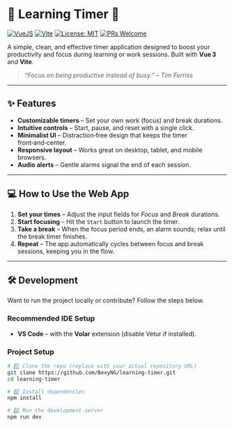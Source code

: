# 🚀 Learning Timer 🚀

[![VueJS](https://img.shields.io/badge/Vue.js-3-42b883.svg)](https://vuejs.org/)
[![Vite](https://img.shields.io/badge/Vite-5-646cff.svg)](https://vitejs.dev/)
[![License: MIT](https://img.shields.io/badge/License-MIT-yellow.svg)](https://opensource.org/licenses/MIT)
[![PRs Welcome](https://img.shields.io/badge/PRs-welcome-brightgreen.svg)](CONTRIBUTING.md)

A simple, clean, and effective timer application designed to boost your productivity and focus during learning or work sessions. Built with **Vue 3** and **Vite**.

> *“Focus on being productive instead of busy.” – Tim Ferriss*

---

## ✨ Features

- **Customizable timers** – Set your own work (focus) and break durations.
- **Intuitive controls** – Start, pause, and reset with a single click.
- **Minimalist UI** – Distraction‑free design that keeps the timer front‑and‑center.
- **Responsive layout** – Works great on desktop, tablet, and mobile browsers.
- **Audio alerts** – Gentle alarms signal the end of each session.

---

## 💻 How to Use the Web App

1. **Set your times** – Adjust the input fields for *Focus* and *Break* durations.  
2. **Start focusing** – Hit the `Start` button to launch the timer.  
3. **Take a break** – When the focus period ends, an alarm sounds; relax until the break timer finishes.  
4. **Repeat** – The app automatically cycles between focus and break sessions, keeping you in the flow.

---

## 🛠️ Development

Want to run the project locally or contribute? Follow the steps below.

### Recommended IDE Setup

- **VS Code** – with the **Volar** extension (disable Vetur if installed).  

### Project Setup

```bash
# 1️⃣ Clone the repo (replace with your actual repository URL)
git clone https://github.com/BexyNG/learning-timer.git
cd learning-timer

# 2️⃣ Install dependencies
npm install

# 3️⃣ Run the development server
npm run dev 
```